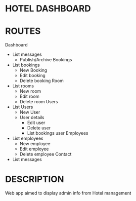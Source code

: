 # HOTEL DASHBOARD

# ROUTES
Dashboard
- List messages
	- Publish/Archive
Bookings
- List bookings
	- New Booking
	- Edit booking
	- Delete booking
Room
- List rooms
	- New room
	- Edit room
	- Delete room
Users
- List Users
	- New User
	- User details
		- Edit user
		- Delete user
		- List bookings user
Employees
 - List employees
	- New employee
	- Edit employee
	- Delete employee
Contact
- List messages

# DESCRIPTION

Web app aimed to display admin info from Hotel management